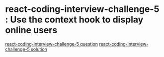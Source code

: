 # react-coding-interview-challenge-5 : Use the context hook to display online users

[react-coding-interview-challenge-5 question](https://medium.com/@justin.sherman/react-coding-interview-challenge-5-57c30b25fbb3)
[react-coding-interview-challenge-5 solution](https://arun9483.github.io/react-use-context-demo)
